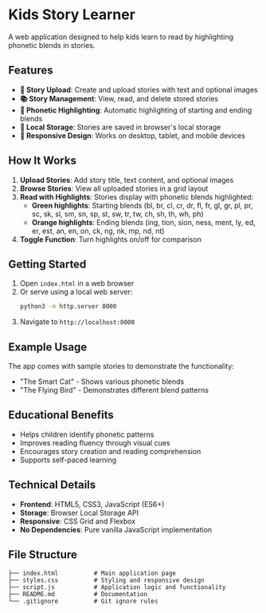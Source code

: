 # Kids Story Learner

A web application designed to help kids learn to read by highlighting phonetic blends in stories.

## Features

- **📝 Story Upload**: Create and upload stories with text and optional images
- **📚 Story Management**: View, read, and delete stored stories
- **🎨 Phonetic Highlighting**: Automatic highlighting of starting and ending blends
- **💾 Local Storage**: Stories are saved in browser's local storage
- **📱 Responsive Design**: Works on desktop, tablet, and mobile devices

## How It Works

1. **Upload Stories**: Add story title, text content, and optional images
2. **Browse Stories**: View all uploaded stories in a grid layout
3. **Read with Highlights**: Stories display with phonetic blends highlighted:
   - **Green highlights**: Starting blends (bl, br, cl, cr, dr, fl, fr, gl, gr, pl, pr, sc, sk, sl, sm, sn, sp, st, sw, tr, tw, ch, sh, th, wh, ph)
   - **Orange highlights**: Ending blends (ing, tion, sion, ness, ment, ly, ed, er, est, an, en, on, ck, ng, nk, mp, nd, nt)
4. **Toggle Function**: Turn highlights on/off for comparison

## Getting Started

1. Open `index.html` in a web browser
2. Or serve using a local web server:
   ```bash
   python3 -m http.server 8000
   ```
3. Navigate to `http://localhost:8000`

## Example Usage

The app comes with sample stories to demonstrate the functionality:
- "The Smart Cat" - Shows various phonetic blends
- "The Flying Bird" - Demonstrates different blend patterns

## Educational Benefits

- Helps children identify phonetic patterns
- Improves reading fluency through visual cues
- Encourages story creation and reading comprehension
- Supports self-paced learning

## Technical Details

- **Frontend**: HTML5, CSS3, JavaScript (ES6+)
- **Storage**: Browser Local Storage API
- **Responsive**: CSS Grid and Flexbox
- **No Dependencies**: Pure vanilla JavaScript implementation

## File Structure

```
├── index.html          # Main application page
├── styles.css          # Styling and responsive design
├── script.js           # Application logic and functionality
├── README.md           # Documentation
└── .gitignore          # Git ignore rules
```